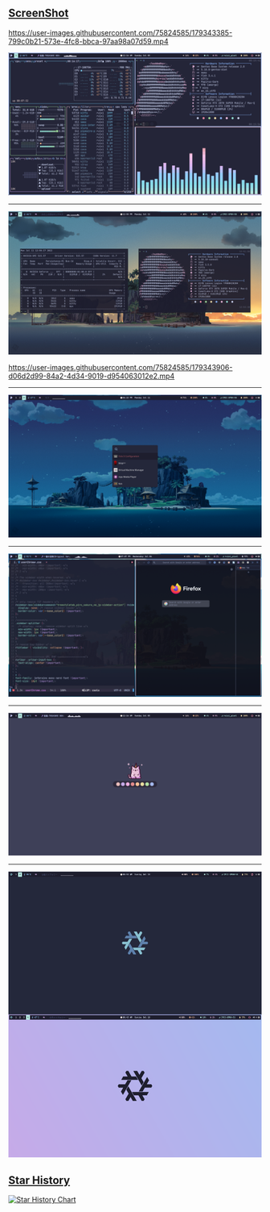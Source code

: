 ## [ScreenShot](#)

https://user-images.githubusercontent.com/75824585/179343385-799c0b21-573e-4fc8-bbca-97aa98a07d59.mp4

![](./show/show5.png)

<hr>

![](./show/show9.png)

https://user-images.githubusercontent.com/75824585/179343906-d06d2d99-84a2-4d34-9019-d954063012e2.mp4

<hr>

![](./show/show10.png)

<hr>

![](./show/show7.png)

<hr />

![](./show/show6.png)

<hr>

![](./show/show8.png)

## [Star History](#)

[![Star History Chart](https://api.star-history.com/svg?repos=Ruixi-rebirth/sway-dotfiles&type=Date)](https://star-history.com/#Ruixi-rebirth/sway-dotfiles&Date)

